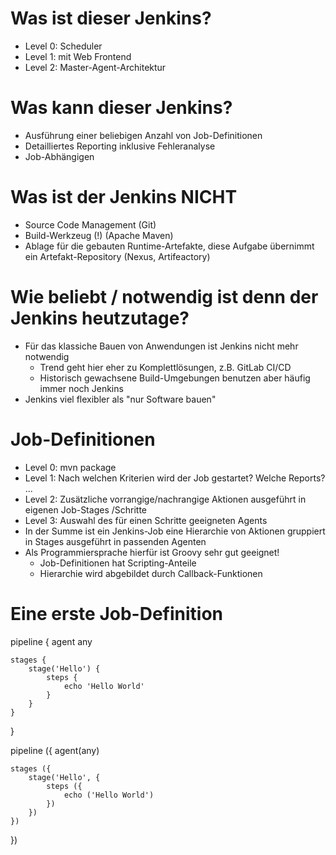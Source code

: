 # Was ist dieser Jenkins?

* Level 0: Scheduler
* Level 1: mit Web Frontend
* Level 2: Master-Agent-Architektur

# Was kann dieser Jenkins?

* Ausführung einer beliebigen Anzahl von Job-Definitionen
* Detailliertes Reporting inklusive Fehleranalyse
* Job-Abhängigen

# Was ist der Jenkins NICHT

* Source Code Management (Git)
* Build-Werkzeug (!) (Apache Maven)
* Ablage für die gebauten Runtime-Artefakte, diese Aufgabe übernimmt ein Artefakt-Repository (Nexus, Artifeactory) 

# Wie beliebt / notwendig ist denn der Jenkins heutzutage?

* Für das klassiche Bauen von Anwendungen ist Jenkins nicht mehr notwendig
  * Trend geht hier eher zu Komplettlösungen, z.B. GitLab CI/CD
  * Historisch gewachsene Build-Umgebungen benutzen aber häufig immer noch Jenkins
* Jenkins viel flexibler als "nur Software bauen"

# Job-Definitionen

* Level 0: mvn package
* Level 1: Nach welchen Kriterien wird der Job gestartet? Welche Reports? ...
* Level 2: Zusätzliche vorrangige/nachrangige Aktionen ausgeführt in eigenen Job-Stages /Schritte
* Level 3: Auswahl des für einen Schritte geeigneten Agents
* In der Summe ist ein Jenkins-Job eine Hierarchie von Aktionen gruppiert in Stages ausgeführt in passenden Agenten
* Als Programmiersprache hierfür ist Groovy sehr gut geeignet!
  * Job-Definitionen hat Scripting-Anteile
  * Hierarchie wird abgebildet durch Callback-Funktionen 

# Eine erste Job-Definition

pipeline {
    agent any

    stages {
        stage('Hello') {
            steps {
                echo 'Hello World'
            }
        }
    }
}


pipeline ({
    agent(any)

    stages ({
        stage('Hello', {
            steps ({
                echo ('Hello World')
            })
        })
    })
})
